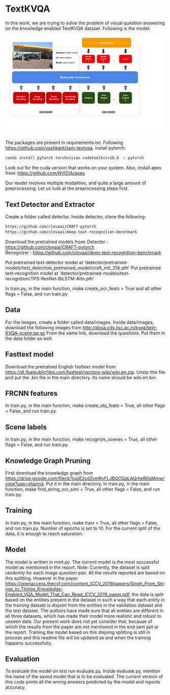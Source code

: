 # TextKVQA

In this work, we are trying to solve the problem of visual question answering on the knowledge enabled TextKVQA dataset. Following is the model:

![MultiModal Transformer](media/model-enlarged.png)

The packages are present in requirements.txt.
Following https://github.com/yashkant/sam-textvqa, install pytorch:
```bash
conda install pytorch torchvision cudatoolkit=10.0 -c pytorch
```
Look out for the cuda version that works on your system.
Also, install apex from: https://github.com/NVIDIA/apex.

Our model involves multiple modalities, and quite a large amount of preprocessing. Let us look at the preprocessing steps first.

## Text Detector and Extractor
Create a folder called detector. Inside detector, clone the following:
```bash
https://github.com/clovaai/CRAFT-pytorch
https://github.com/clovaai/deep-text-recognition-benchmark
```

Download the pretrained models from:
Detector : https://github.com/clovaai/CRAFT-pytorch \
Recognizer : https://github.com/clovaai/deep-text-recognition-benchmark

Put pretrained text-detector model at 'detector/pretrained-models/text_detection_pretrained_model/craft_mlt_25k.pth'
Put pretrained text-recognition model at 'detector/pretrained-models/text-recognition/TPS-ResNet-BiLSTM-Attn.pth'

In train.py, in the main function, make create_ocr_feats = True and all other flags = False, and run train.py

## Data
For the images, create a folder called data/images. Inside data/images, download the following images from http://dosa.cds.iisc.ac.in/kvqa/text-KVQA-scene.tar.gz
From the same link, download the questions. Put them in the data folder as well.

## Fasttext model
Download the pretrained English fasttext model from https://dl.fbaipublicfiles.com/fasttext/vectors-wiki/wiki.en.zip. Unzip this file and put the .bin file in the main directory. Its name should be wiki.en.bin.

## FRCNN features
In train.py, in the main function, make create_obj_feats = True, all other flags = False, and run train.py.

## Scene labels
In train.py, in the main function, make recognize_scenes = True, all other flags = False, and run train.py.

## Knowledge Graph Pruning
First download the knowledge graph from https://drive.google.com/file/d/1uqjE2cd2vmRyFLJBQOQaLAQrheR0aMmw/view?usp=sharing. Put it in the main directory.
In train.py, in the main function, make find_string_ocr_simi = True, all other flags = False, and run train.py.

## Training
In train.py, in the main function, make train = True, all other flags = False, and run train.py. Number of epochs is set to 10. For the current split of the data, it is enough to reach saturation.

## Model
The model is written in mmt.py. The current model is the most successful model as mentioned in the report.
Note: Currently, the dataset is split randomly for each image question pair. All the results reported are based on this splitting. However in the paper https://openaccess.thecvf.com/content_ICCV_2019/papers/Singh_From_Strings_to_Things_Knowledge-Enabled_VQA_Model_That_Can_Read_ICCV_2019_paper.pdf, the data is split based on the entities present in the dataset in such a way that each entity in the training dataset is disjoint from the entities in the validation dataset and the test dataset. The authors have made sure that all entities are different in all three datasets, which has made their model more realistic and robust to unseen data. Our present work does not yet consider that, because of which the results from the paper are not mentioned in the end sem ppt or the report. Training the model based on this disjoing splitting is still in process and this readme file will be updated as and when the training happens successfully.

## Evaluation
To evaluate the model on test run evaluate.py. Inside evaluate.py, mention the name of the saved model that is to be evaluated. The current version of this code prints all the wrong answers predicted by the model and reports accuracy.
